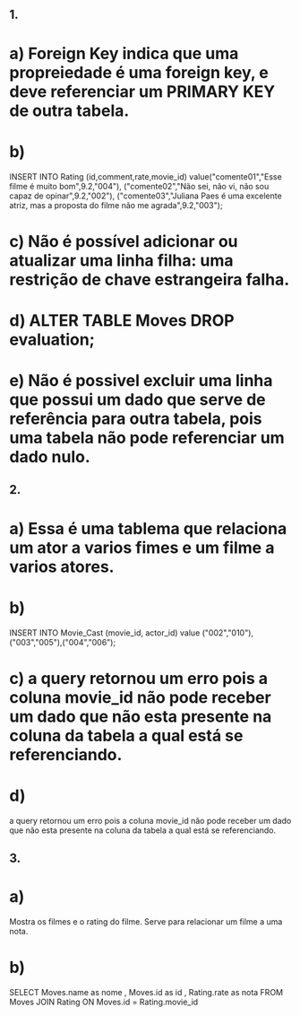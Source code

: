## 1.

# a) Foreign Key indica que uma propreiedade é uma foreign key, e deve referenciar um PRIMARY KEY de outra tabela.

# b) 
INSERT INTO Rating (id,comment,rate,movie_id)
value("comente01","Esse filme é muito bom",9.2,"004"),
("comente02","Não sei, não vi, não sou capaz de opinar",9.2,"002"),
("comente03","Juliana Paes é uma excelente atriz, mas a proposta do filme não me agrada",9.2,"003");

# c) Não é possível adicionar ou atualizar uma linha filha: uma restrição de chave estrangeira falha.

# d) ALTER TABLE Moves DROP evaluation;

# e) Não é possivel excluir uma linha que possui um dado que serve de referência para outra tabela, pois uma tabela não pode referenciar um dado nulo.

## 2.

# a) Essa é uma tablema que relaciona um ator a varios fimes e um filme a varios atores.

# b)

INSERT INTO Movie_Cast (movie_id, actor_id) value ("002","010"),("003","005"),("004","006");

# c) a query retornou um erro pois a coluna movie_id não pode receber um dado que não esta presente na coluna da tabela a qual está se referenciando.

# d)
a query retornou um erro pois a coluna movie_id não pode receber um dado que não esta presente na coluna da tabela a qual está se referenciando.

## 3.

# a) 
Mostra os filmes e o rating do filme. Serve para relacionar um filme a uma nota.

# b)

SELECT Moves.name as nome , Moves.id as  id , Rating.rate as nota FROM Moves JOIN Rating ON Moves.id = Rating.movie_id